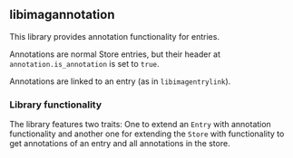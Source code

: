 ## libimagannotation

This library provides annotation functionality for entries.

Annotations are normal Store entries, but their header at
`annotation.is_annotation` is set to `true`.

Annotations are linked to an entry (as in `libimagentrylink`).

### Library functionality

The library features two traits: One to extend an `Entry` with annotation
functionality and another one for extending the `Store` with functionality to
get annotations of an entry and all annotations in the store.


